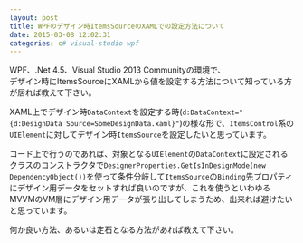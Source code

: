 ```yaml
---
layout: post
title: WPFのデザイン時ItemsSourceのXAMLでの設定方法について
date: 2015-03-08 12:02:31
categories: c# visual-studio wpf
---
```

<!-- {% raw %} -->
<p>WPF、.Net 4.5、Visual Studio 2013 Communityの環境で、<br>
デザイン時にItemsSourceにXAMLから値を設定する方法について知っている方が居れば教えて下さい。</p>

<p>XAML上でデザイン時<code>DataContext</code>を設定する時(<code>d:DataContext="{d:DesignData Source=SomeDesignData.xaml}"</code>)の様な形で、<code>ItemsControl</code>系の<code>UIElement</code>に対してデザイン時<code>ItemsSource</code>を設定したいと思っています。</p>

<p>コード上で行うのであれば、対象となる<code>UIElement</code>の<code>DataContext</code>に設定されるクラスのコンストラクタで<code>DesignerProperties.GetIsInDesignMode(new DependencyObject())</code>を使って条件分岐して<code>ItemsSource</code>の<code>Binding</code>先プロパティにデザイン用データをセットすれば良いのですが、これを使うといわゆるMVVMのVM層にデザイン用データが張り出してしまうため、出来れば避けたいと思っています。</p>

<p>何か良い方法、あるいは定石となる方法があれば教えて下さい。</p>
<!-- {% endraw %} -->
